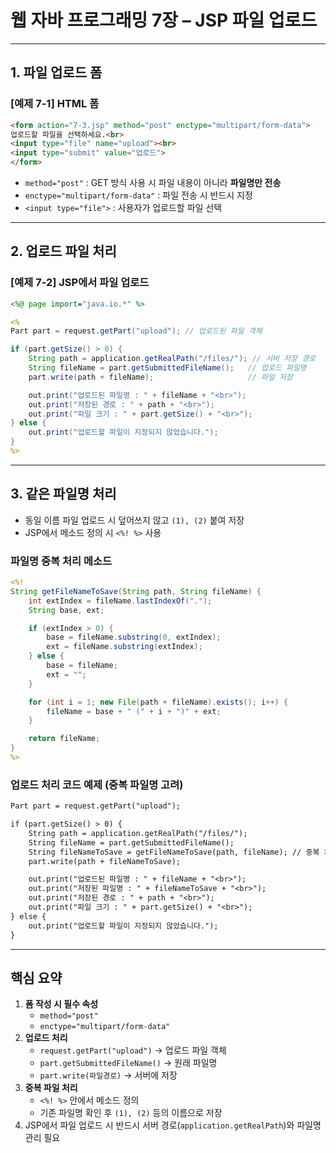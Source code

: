 # 웹 자바 프로그래밍 7장 – JSP 파일 업로드

---

## 1. 파일 업로드 폼

### [예제 7-1] HTML 폼

```html
<form action="7-3.jsp" method="post" enctype="multipart/form-data">
업로드할 파일을 선택하세요.<br>
<input type="file" name="upload"><br>
<input type="submit" value="업로드">
</form>
```

- `method="post"` : GET 방식 사용 시 파일 내용이 아니라 **파일명만 전송**  
- `enctype="multipart/form-data"` : 파일 전송 시 반드시 지정  
- `<input type="file">` : 사용자가 업로드할 파일 선택

---

## 2. 업로드 파일 처리

### [예제 7-2] JSP에서 파일 업로드

```jsp
<%@ page import="java.io.*" %>

<%
Part part = request.getPart("upload"); // 업로드된 파일 객체

if (part.getSize() > 0) {
    String path = application.getRealPath("/files/"); // 서버 저장 경로
    String fileName = part.getSubmittedFileName();   // 업로드 파일명
    part.write(path + fileName);                     // 파일 저장

    out.print("업로드된 파일명 : " + fileName + "<br>");
    out.print("저장된 경로 : " + path + "<br>");
    out.print("파일 크기 : " + part.getSize() + "<br>");
} else {
    out.print("업로드할 파일이 지정되지 않았습니다.");
}
%>
```

---

## 3. 같은 파일명 처리

- 동일 이름 파일 업로드 시 덮어쓰지 않고 `(1), (2)` 붙여 저장
- JSP에서 메소드 정의 시 `<%! %>` 사용

### 파일명 중복 처리 메소드

```jsp
<%!
String getFileNameToSave(String path, String fileName) {
    int extIndex = fileName.lastIndexOf(".");
    String base, ext;

    if (extIndex > 0) {
        base = fileName.substring(0, extIndex);
        ext = fileName.substring(extIndex);
    } else {
        base = fileName;
        ext = "";
    }

    for (int i = 1; new File(path + fileName).exists(); i++) {
        fileName = base + " (" + i + ")" + ext;
    }

    return fileName;
}
%>
```

### 업로드 처리 코드 예제 (중복 파일명 고려)

```jsp
Part part = request.getPart("upload");

if (part.getSize() > 0) {
    String path = application.getRealPath("/files/");
    String fileName = part.getSubmittedFileName();
    String fileNameToSave = getFileNameToSave(path, fileName); // 중복 처리
    part.write(path + fileNameToSave);

    out.print("업로드된 파일명 : " + fileName + "<br>");
    out.print("저장된 파일명 : " + fileNameToSave + "<br>");
    out.print("저장된 경로 : " + path + "<br>");
    out.print("파일 크기 : " + part.getSize() + "<br>");
} else {
    out.print("업로드할 파일이 지정되지 않았습니다.");
}
```

---

## 핵심 요약

1. **폼 작성 시 필수 속성**
   - `method="post"`  
   - `enctype="multipart/form-data"`
2. **업로드 처리**
   - `request.getPart("upload")` → 업로드 파일 객체
   - `part.getSubmittedFileName()` → 원래 파일명
   - `part.write(파일경로)` → 서버에 저장
3. **중복 파일 처리**
   - `<%! %>` 안에서 메소드 정의
   - 기존 파일명 확인 후 `(1), (2)` 등의 이름으로 저장
4. JSP에서 파일 업로드 시 반드시 서버 경로(`application.getRealPath`)와 파일명 관리 필요
